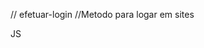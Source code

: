 // efetuar-login
//Metodo para logar em sites

JS

<meta charset="UTF-8">
<script>

    var loginCadastrado = "felipe";
    var senhaCadastrada = "github2021";

    var loginInformado = prompt("Informe seu login");
    var senhaInformada = prompt("Informe sua senha");

    if( loginCadastrado == loginInformado && senhaCadastrada == senhaInformada ) {

        alert("Bem-vindo ao sistema " + loginInformado);
    } else {

        alert("Login inválido. Tente novamente");
    }
</script>
